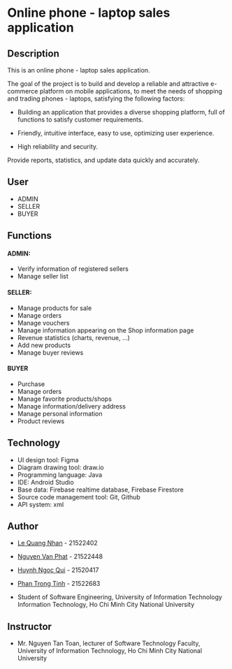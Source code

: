 # Online phone - laptop sales application

## Description

This is an online phone - laptop sales application.

The goal of the project is to build and develop a reliable and attractive e-commerce platform on mobile applications, to meet the needs of shopping and trading phones - laptops, satisfying the following factors:

* Building an application that provides a diverse shopping platform, full of functions to satisfy customer requirements.

* Friendly, intuitive interface, easy to use, optimizing user experience.

* High reliability and security.

Provide reports, statistics, and update data quickly and accurately.

## User

* ADMIN
* SELLER
* BUYER

## Functions

#### ADMIN:
* Verify information of registered sellers
* Manage seller list
#### SELLER:
* Manage products for sale
* Manage orders
* Manage vouchers
* Manage information appearing on the Shop information page
* Revenue statistics (charts, revenue, ...)
* Add new products
* Manage buyer reviews
#### BUYER
* Purchase
* Manage orders
* Manage favorite products/shops
* Manage information/delivery address
* Manage personal information
* Product reviews

## Technology

* UI design tool: Figma
* Diagram drawing tool: draw.io
* Programming language: Java
* IDE: Android Studio
* Base data: Firebase realtime database, Firebase Firestore
* Source code management tool: Git, Github
* API system: xml

## Author

* [Le Quang Nhan](https://www.facebook.com/profile.php?id=100040989546712) - 21522402

* [Nguyen Van Phat](https://www.facebook.com/profile.php?id=100009796787588) - 21522448

* [Huynh Ngoc Qui](https://www.facebook.com/quichua333) - 21520417

* [Phan Trong Tinh](https://www.facebook.com/profile.php?id=100073316952962) - 21522683

* Student of Software Engineering, University of Information Technology Information Technology, Ho Chi Minh City National University

## Instructor

* Mr. Nguyen Tan Toan, lecturer of Software Technology Faculty, University of Information Technology, Ho Chi Minh City National University
